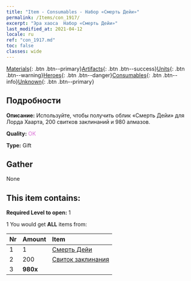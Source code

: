 ```yaml
---
title: "Item - Consumables - Набор «Смерть Дейи»"
permalink: /Items/con_1917/
excerpt: "Эра хаоса  Набор «Смерть Дейи»"
last_modified_at: 2021-04-12
locale: ru
ref: "con_1917.md"
toc: false
classes: wide
---
```

 [Materials](/ru/Items/){: .btn .btn--primary}[Artifacts](/ru/Items/Artifacts/){: .btn .btn--success}[Units](/ru/Items/Units/){: .btn .btn--warning}[Heroes](/ru/Items/Heroes/){: .btn .btn--danger}[Consumables](/ru/Items/Consumables/){: .btn .btn--info}[Unknown](/ru/Items/Unknown/){: .btn .btn--primary}

## Подробности
 **Описание:** Используйте, чтобы получить облик «Смерть Дейи» для Лорда Хаарта, 200 свитков заклинаний и 980 алмазов.

 **Quality:** <span style="color: #DA70D6">OK</span>

 **Type:** Gift

## Gather

  None

## This item contains:

 **Required Level to open:** 1

 1 You would get **ALL** items  from:

  | Nr | Amount |     Item    |
  |:---|:-------|:------------|
  | 1 | 1 | [Смерть Дейи](/ru/Items/con_1050/) | 
  | 2 | 200 | [Свиток заклинания](/ru/Items/con_694/) | 
  | 3 |  **980x** | <i class="fas fa-gem"/> |  | 
